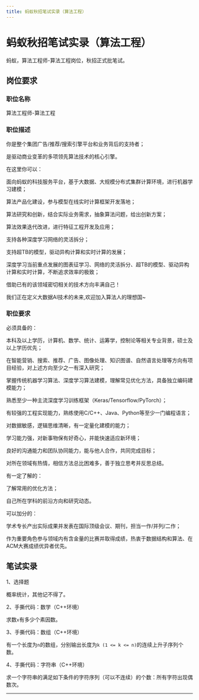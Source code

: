 ```yaml
---
title: 蚂蚁秋招笔试实录（算法工程）
---
```


# 蚂蚁秋招笔试实录（算法工程）

<script type="text/javascript" src="/include/head.js"></script>

蚂蚁，算法工程师-算法工程岗位，秋招正式批笔试。

## 岗位要求

### 职位名称

算法工程师-算法工程

### 职位描述

你是整个集团广告/推荐/搜索引擎平台和业务背后的支持者；

是驱动商业变革的多项领先算法技术的核心引擎。

在这里你可以：

面向蚂蚁的科技服务平台，基于大数据、大规模分布式集群计算环境，进行机器学习建模；

算法产品化建设，参与模型在线实时计算框架开发落地；

算法研究和创新，结合实际业务需求，抽象算法问题，给出创新方案；

算法效果迭代改进，进行特征工程开发及应用；

支持各种深度学习网络的灵活拆分；

支持超TB的模型，驱动异构计算和实时计算的发展；

深度学习当前重点发展的图表征学习、网络的灵活拆分、超TB的模型、驱动异构计算和实时计算，不断追求效率的极致；

借助已有的该领域密切相关的技术方向丰满自己！

我们正在定义大数据AI技术的未来,欢迎加入算法人的理想国~

### 职位要求

必须具备的：

本科及以上学历，计算机、数学、统计、运筹学，控制论等相关专业背景，硕士及以上学历优先；

在智能营销、搜索、推荐、广告、图像处理、知识图谱、自然语言处理等方向有项目经验，对上述方向至少之一有深入研究；

掌握传统机器学习算法、深度学习算法建模，理解常见优化方法，具备独立编码建模能力；

熟悉至少一种主流深度学习训练框架（Keras/Tensorflow/PyTorch）；

有较强的工程实现能力，熟练使用C/C++、Java、Python等至少一门编程语言；

对数据敏感，逻辑思维清晰，有一定量化建模的能力；

学习能力强，对新事物保有好奇心，并能快速适应新环境；

良好的沟通能力和团队协同能力，能与他人合作，共同完成目标；

对所在领域有热情，相信方法总比困难多，善于独立思考并反思总结。

有一定了解的：

了解常用的优化方法；

自己所在学科的前沿方向和研究动态。

可以加分的：

学术专长产出实际成果并发表在国际顶级会议、期刊，担当一作/并列/二作；

作为重要角色参与领域内有含金量的比赛并取得成绩，热衷于数据结构和算法、在ACM大赛成绩优异者优先。

## 笔试实录

1、选择题

概率统计，其他记不得了。

2、手撕代码：数学（C++环境）

求数`x`有多少个素因数。

3、手撕代码：数组（C++环境）

有一个长度为`n`的数组，分别输出长度为`k (1 <= k <= n)`的连续上升子序列个数。

4、手撕代码：字符串（C++环境）

求一个字符串的满足如下条件的字符序列（可以不连续）的个数：所有字符出现偶数次。

---

<script type="text/javascript" src="/include/tail.js"></script>
